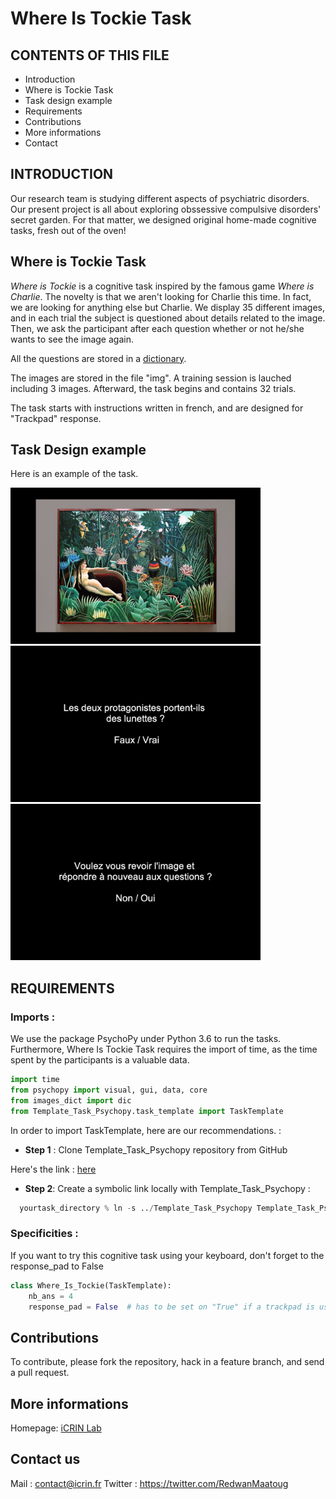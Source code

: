 # Where Is Tockie Task 

## CONTENTS OF THIS FILE

* Introduction
* Where is Tockie Task
* Task design example
* Requirements
* Contributions
* More informations
* Contact


## INTRODUCTION

Our research team is studying different aspects of psychiatric disorders. Our present project is all about exploring obssessive compulsive disorders' secret garden. For that matter, we designed original home-made cognitive tasks, fresh out of the oven!

## Where is Tockie Task

*Where is Tockie* is a cognitive task inspired by the famous game *Where is Charlie*. The novelty is that we aren't looking for Charlie this time. 
In fact, we are looking for anything else but Charlie.
We display 35 different images, and in each trial the subject is questioned about details related to the image.
Then, we ask the participant after each question whether or not he/she wants to see the image again.

All the questions are stored in a [dictionary](images_dict.py).

The images are stored in the file "img". 
A training session is lauched including 3 images. 
Afterward, the task begins and contains 32 trials. 


The task starts with instructions written in french, and are designed for "Trackpad" response.

## Task Design example

Here is an example of the task. 


<img src="img_readme/wit_readme.png" width="400">
<img src="img_readme/qst_readme.png" width="400"> 
<img src="img_readme/wit_qst_rm.png" width="400">




## REQUIREMENTS

### Imports :

We use the package PsychoPy under Python 3.6 to run the tasks. Furthermore, Where Is Tockie Task requires the import of time, as the time spent by the participants is a valuable data.
```python
import time
from psychopy import visual, gui, data, core
from images_dict import dic
from Template_Task_Psychopy.task_template import TaskTemplate
```

In order to import TaskTemplate, here are our recommendations. :

* **Step 1** : Clone Template_Task_Psychopy repository from GitHub 


Here's the link :  <a href="https://github.com/ICRIN-lab/Template_Task_Psychopy.git"> here </a>


* **Step 2**: Create a symbolic link locally with Template_Task_Psychopy :

```python
  yourtask_directory % ln -s ../Template_Task_Psychopy Template_Task_Psychopy
```  



### Specificities :

If you want to try this cognitive task using your keyboard, don't forget to the response_pad to False

```python
class Where_Is_Tockie(TaskTemplate):
    nb_ans = 4
    response_pad = False  # has to be set on "True" if a trackpad is used.
```

## Contributions

To contribute, please fork the repository, hack in a feature branch, and send a pull request.

## More informations

Homepage: [iCRIN Lab](http://icrin.fr/)

## Contact us

Mail : contact@icrin.fr
Twitter : https://twitter.com/RedwanMaatoug
